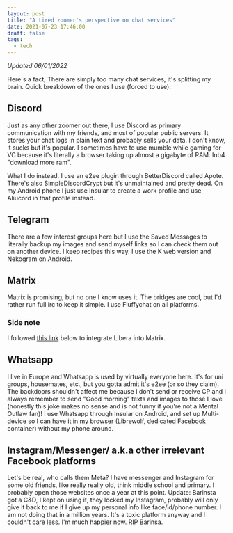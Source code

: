 ```yaml
---
layout: post
title: "A tired zoomer's perspective on chat services"
date: 2021-07-23 17:46:00
draft: false
tags:
  - tech
---
```


_Updated 06/01/2022_

Here's a fact; There are simply too many chat services, it's splitting my
brain. Quick breakdown of the ones I use (forced to use):

## Discord

Just as any other zoomer out there, I use Discord as primary communication with
my friends, and most of popular public servers. It stores your chat logs in
plain text and probably sells your data. I don't know, it sucks but it's
popular. I sometimes have to use mumble while gaming for VC because it's
literally a browser taking up almost a gigabyte of RAM. Inb4 "download more
ram".

What I do instead. I use an e2ee plugin through BetterDiscord called Apote.
There's also SimpleDiscordCrypt but it's unmaintained and pretty dead. On my
Android phone I just use Insular to create a work profile and use Aliucord in
that profile instead.

## Telegram

There are a few interest groups here but I use the Saved Messages to literally
backup my images and send myself links so I can check them out on another
device. I keep recipes this way. I use the K web version and Nekogram on
Android.

## Matrix

Matrix is promising, but no one I know uses it. The bridges are cool, but I'd
rather run full irc to keep it simple. I use Fluffychat on all platforms.

### Side note

I followed [this
link](https://kparal.wordpress.com/2021/06/01/connecting-to-libera-chat-through-matrix/)
below to integrate Libera into Matrix.

## Whatsapp

I live in Europe and Whatsapp is used by virtually everyone here. It's for uni
groups, housemates, etc., but you gotta admit it's e2ee (or so they claim).
The backdoors shouldn't affect me because I don't send or receive CP and I
always remember to send "Good morning" texts and images to those I love
(honestly this joke makes no sense and is not funny if you're not a Mental
Outlaw fan)! I use Whatsapp through Insular on Android, and set up
Multi-device so I can have it in my browser (Librewolf, dedicated Facebook
container) without my phone around.

## Instagram/Messenger/ a.k.a other irrelevant Facebook platforms

Let's be real, who calls them Meta? I have messenger and Instagram for some old
friends, like really really old, think middle school and primary. I probably
open those websites once a year at this point. Update: Barinsta got a C&D, I
kept on using it, they locked my Instagram, probably will only give it back to
me if I give up my personal info like face/id/phone number. I am not doing that
in a million years. It's a toxic platform anyway and I couldn't care less.
I'm much happier now. RIP Barinsa.

